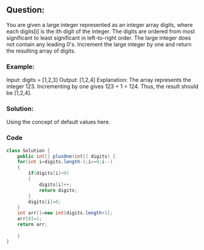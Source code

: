 ## Question:
You are given a large integer represented as an integer array digits, where each digits[i] is the ith digit of the integer. The digits are ordered from most significant to least significant in left-to-right order. The large integer does not contain any leading 0's.
Increment the large integer by one and return the resulting array of digits.

### Example:
Input: digits = [1,2,3]
Output: [1,2,4]
Explanation: The array represents the integer 123.
Incrementing by one gives 123 + 1 = 124.
Thus, the result should be [1,2,4].

### Solution:
Using the concept of default values here.

### Code
```java
class Solution {
    public int[] plusOne(int[] digits) {
    for(int i=digits.length-1;i>=0;i--)
    {
        if(digits[i]<9)
        {
            digits[i]++;
            return digits;
        }
        digits[i]=0;
    }
    int arr[]=new int[digits.length+1];
    arr[0]=1;
    return arr;
    
    }
}
